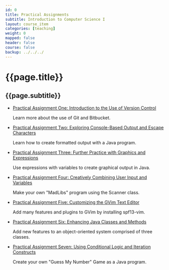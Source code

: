 ```yaml
---
id: 0
title: Practical Assignments
subtitle: Introduction to Computer Science I
layout: course_item
categories: [teaching]
weight: 0
mapped: false
header: false
course: false
backup: ../../../
---
```


# {{page.title}}

## {{page.subtitle}}

<ul>

<li><a href="{{site.baseurl}}teaching/cs111F2015/provide/practicals/practical01/cs111F2015_practical01.pdf">Practical
Assignment One: Introduction to the Use of Version Control</a> <p>Learn more about the use of Git and Bitbucket.</p>

<li><a href="{{site.baseurl}}teaching/cs111F2015/provide/practicals/practical02/cs111F2015_practical02.pdf">Practical
Assignment Two: Exploring Console-Based Output and Escape Characters</a> <p>Learn how to create formatted output with a
Java program.</p>

<li><a href="{{site.baseurl}}teaching/cs111F2015/provide/practicals/practical03/cs111F2015_practical03.pdf">Practical
Assignment Three: Further Practice with Graphics and Expressions</a> <p>Use expressions with variables to create
graphical output in Java.</p>

<li><a href="{{site.baseurl}}teaching/cs111F2015/provide/practicals/practical04/cs111F2015_practical04.pdf">Practical
Assignment Four: Creatively Combining User Input and Variables</a> <p>Make your own "MadLibs" program using the Scanner
class.</p>

<li><a href="{{site.baseurl}}teaching/cs111F2015/provide/practicals/practical05/cs111F2015_practical05.pdf">Practical
Assignment Five: Customizing the GVim Text Editor</a> <p>Add many features and plugins to GVim by installing
spf13-vim.</p>

<li><a href="{{site.baseurl}}teaching/cs111F2015/provide/practicals/practical06/cs111F2015_practical06.pdf">Practical
Assignment Six: Enhancing Java Classes and Methods</a> <p>Add new features to an object-oriented system comprised of
three classes.</p>

<li><a href="{{site.baseurl}}teaching/cs111F2015/provide/practicals/practical07/cs111F2015_practical07.pdf">Practical
Assignment Seven: Using Conditional Logic and Iteration Constructs</a> <p>Create your own "Guess My Number" Game as a
Java program.</p>

</ul>

